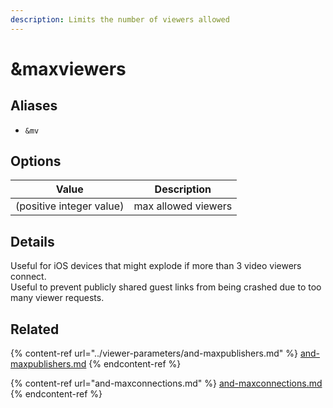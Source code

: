```yaml
---
description: Limits the number of viewers allowed
---
```


# \&maxviewers

## Aliases

* `&mv`

## Options

| Value                    | Description         |
| ------------------------ | ------------------- |
| (positive integer value) | max allowed viewers |

## Details

Useful for iOS devices that might explode if more than 3 video viewers connect.\
Useful to prevent publicly shared guest links from being crashed due to too many viewer requests.

## Related

{% content-ref url="../viewer-parameters/and-maxpublishers.md" %}
[and-maxpublishers.md](../viewer-parameters/and-maxpublishers.md)
{% endcontent-ref %}

{% content-ref url="and-maxconnections.md" %}
[and-maxconnections.md](and-maxconnections.md)
{% endcontent-ref %}
